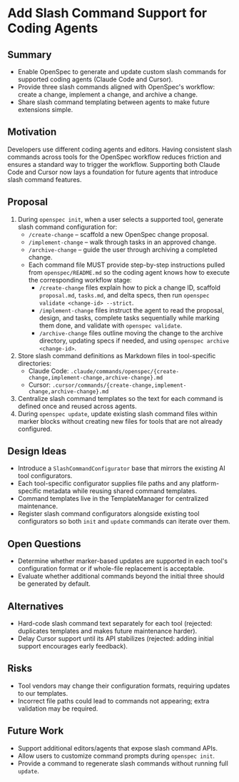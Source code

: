 # Add Slash Command Support for Coding Agents

## Summary
- Enable OpenSpec to generate and update custom slash commands for supported coding agents (Claude Code and Cursor).
- Provide three slash commands aligned with OpenSpec's workflow: create a change, implement a change, and archive a change.
- Share slash command templating between agents to make future extensions simple.

## Motivation
Developers use different coding agents and editors. Having consistent slash commands across tools for the OpenSpec workflow reduces friction and ensures a standard way to trigger the workflow. Supporting both Claude Code and Cursor now lays a foundation for future agents that introduce slash command features.

## Proposal
1. During `openspec init`, when a user selects a supported tool, generate slash command configuration for:
   - `/create-change` – scaffold a new OpenSpec change proposal.
   - `/implement-change` – walk through tasks in an approved change.
   - `/archive-change` – guide the user through archiving a completed change.
   - Each command file MUST provide step-by-step instructions pulled from `openspec/README.md` so the coding agent knows how to execute the corresponding workflow stage:
     - `/create-change` files explain how to pick a change ID, scaffold `proposal.md`, `tasks.md`, and delta specs, then run `openspec validate <change-id> --strict`.
     - `/implement-change` files instruct the agent to read the proposal, design, and tasks, complete tasks sequentially while marking them done, and validate with `openspec validate`.
     - `/archive-change` files outline moving the change to the archive directory, updating specs if needed, and using `openspec archive <change-id>`.
2. Store slash command definitions as Markdown files in tool-specific directories:
   - Claude Code: `.claude/commands/openspec/{create-change,implement-change,archive-change}.md`
   - Cursor: `.cursor/commands/{create-change,implement-change,archive-change}.md`
3. Centralize slash command templates so the text for each command is defined once and reused across agents.
4. During `openspec update`, update existing slash command files within marker blocks without creating new files for tools that are not already configured.

## Design Ideas
- Introduce a `SlashCommandConfigurator` base that mirrors the existing AI tool configurators.
- Each tool-specific configurator supplies file paths and any platform-specific metadata while reusing shared command templates.
- Command templates live in the TemplateManager for centralized maintenance.
- Register slash command configurators alongside existing tool configurators so both `init` and `update` commands can iterate over them.

## Open Questions
- Determine whether marker-based updates are supported in each tool's configuration format or if whole-file replacement is acceptable.
- Evaluate whether additional commands beyond the initial three should be generated by default.

## Alternatives
- Hard-code slash command text separately for each tool (rejected: duplicates templates and makes future maintenance harder).
- Delay Cursor support until its API stabilizes (rejected: adding initial support encourages early feedback).

## Risks
- Tool vendors may change their configuration formats, requiring updates to our templates.
- Incorrect file paths could lead to commands not appearing; extra validation may be required.

## Future Work
- Support additional editors/agents that expose slash command APIs.
- Allow users to customize command prompts during `openspec init`.
- Provide a command to regenerate slash commands without running full `update`.
